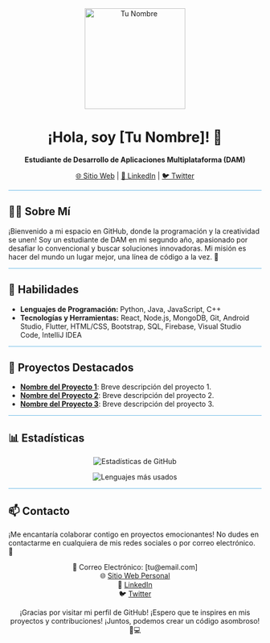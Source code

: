 <div align="center">
  <img src="https://your-image-url.com/your-image.jpg" alt="Tu Nombre" width="200px">
</div>

<h1 align="center">¡Hola, soy [Tu Nombre]! 👋</h1>

<p align="center">
  <b>Estudiante de Desarrollo de Aplicaciones Multiplataforma (DAM)</b>
</p>

<p align="center">
  <a href="[enlace-a-tu-sitio-web-personal]">🌐 Sitio Web</a> |
  <a href="[enlace-a-tu-perfil-de-LinkedIn]">📱 LinkedIn</a> |
  <a href="[enlace-a-otras-redes-sociales]">🐦 Twitter</a>
</p>

<!-- Línea de Colores -->
<hr style="height:1px;border-width:0;color:#6BBAE7;background-color:#6BBAE7">

<h2>👨‍💻 Sobre Mí</h2>

<p>
  ¡Bienvenido a mi espacio en GitHub, donde la programación y la creatividad se unen! Soy un estudiante de DAM en mi segundo año, apasionado por desafiar lo convencional y buscar soluciones innovadoras. Mi misión es hacer del mundo un lugar mejor, una línea de código a la vez. 🌟
</p>

<!-- Línea de Colores -->
<hr style="height:1px;border-width:0;color:#6BBAE7;background-color:#6BBAE7">

<h2>🚀 Habilidades</h2>

<!-- Lista de Habilidades -->
<ul>
  <li><strong>Lenguajes de Programación:</strong> Python, Java, JavaScript, C++</li>
  <li><strong>Tecnologías y Herramientas:</strong> React, Node.js, MongoDB, Git, Android Studio, Flutter, HTML/CSS, Bootstrap, SQL, Firebase, Visual Studio Code, IntelliJ IDEA</li>
</ul>

<!-- Línea de Colores -->
<hr style="height:1px;border-width:0;color:#6BBAE7;background-color:#6BBAE7">

<h2>🌟 Proyectos Destacados</h2>

<!-- Lista de Proyectos con Enlaces y Descripciones -->
<ul>
  <li>
    <a href="[enlace-al-proyecto-1]"><strong>Nombre del Proyecto 1</strong></a>: Breve descripción del proyecto 1.
  </li>
  <li>
    <a href="[enlace-al-proyecto-2]"><strong>Nombre del Proyecto 2</strong></a>: Breve descripción del proyecto 2.
  </li>
  <li>
    <a href="[enlace-al-proyecto-3]"><strong>Nombre del Proyecto 3</strong></a>: Breve descripción del proyecto 3.
  </li>
</ul>

<!-- Línea de Colores -->
<hr style="height:1px;border-width:0;color:#6BBAE7;background-color:#6BBAE7">

<h2>📊 Estadísticas</h2>

<!-- Estadísticas de GitHub -->
<p align="center">
  <img src="https://github-readme-stats.vercel.app/api?username=[tu-usuario-de-GitHub]&show_icons=true&theme=dark" alt="Estadísticas de GitHub">
</p>

<!-- Lenguajes más usados -->
<p align="center">
  <img src="https://github-readme-stats.vercel.app/api/top-langs/?username=[tu-usuario-de-GitHub]&layout=compact&theme=dark" alt="Lenguajes más usados">
</p>

<!-- Línea de Colores -->
<hr style="height:1px;border-width:0;color:#6BBAE7;background-color:#6BBAE7">

<h2>📫 Contacto</h2>

<p>
  ¡Me encantaría colaborar contigo en proyectos emocionantes! No dudes en contactarme en cualquiera de mis redes sociales o por correo electrónico. 🤝
</p>

<!-- Enlaces de Contacto -->
<p align="center">
  📧 Correo Electrónico: [tu@email.com]<br>
  🌐 <a href="[enlace-a-tu-sitio-web-personal]">Sitio Web Personal</a><br>
  💬 <a href="[enlace-a-tu-perfil-de-LinkedIn]">LinkedIn</a><br>
  🐦 <a href="[enlace-a-tu-perfil-de-Twitter]">Twitter</a>
</p>

<!-- Pie de Página -->
<p align="center">
  ¡Gracias por visitar mi perfil de GitHub! ¡Espero que te inspires en mis proyectos y contribuciones! ¡Juntos, podemos crear un código asombroso! 🚀💻
</p>

